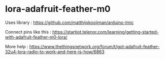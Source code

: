 # lora-adafruit-feather-m0

Uses library : https://github.com/matthijskooijman/arduino-lmic

Connect pins like this : https://startiot.telenor.com/learning/getting-started-with-adafruit-feather-m0-lora/

More help : https://www.thethingsnetwork.org/forum/t/got-adafruit-feather-32u4-lora-radio-to-work-and-here-is-how/6863
